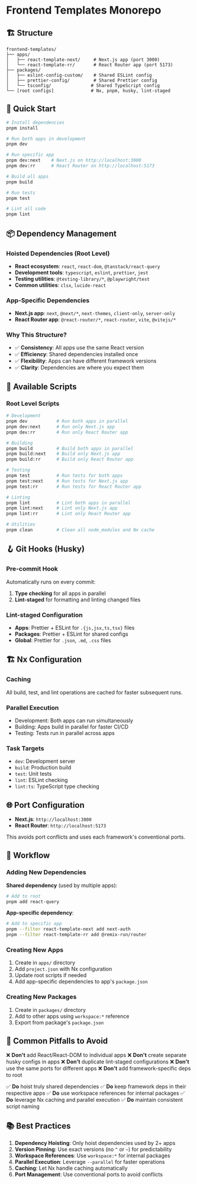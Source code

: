 # Frontend Templates Monorepo

## 🏗️ Structure

```
frontend-templates/
├── apps/
│   ├── react-template-next/     # Next.js app (port 3000)
│   └── react-template-rr/       # React Router app (port 5173)
├── packages/
│   ├── eslint-config-custom/    # Shared ESLint config
│   ├── prettier-config/         # Shared Prettier config
│   └── tsconfig/               # Shared TypeScript config
└── [root configs]              # Nx, pnpm, husky, lint-staged
```

## 🚀 Quick Start

```bash
# Install dependencies
pnpm install

# Run both apps in development
pnpm dev

# Run specific app
pnpm dev:next    # Next.js on http://localhost:3000
pnpm dev:rr      # React Router on http://localhost:5173

# Build all apps
pnpm build

# Run tests
pnpm test

# Lint all code
pnpm lint
```

## 📦 Dependency Management

### Hoisted Dependencies (Root Level)

- **React ecosystem**: `react`, `react-dom`, `@tanstack/react-query`
- **Development tools**: `typescript`, `eslint`, `prettier`, `jest`
- **Testing utilities**: `@testing-library/*`, `@playwright/test`
- **Common utilities**: `clsx`, `lucide-react`

### App-Specific Dependencies

- **Next.js app**: `next`, `@next/*`, `next-themes`, `client-only`, `server-only`
- **React Router app**: `@react-router/*`, `react-router`, `vite`, `@vitejs/*`

### Why This Structure?

- ✅ **Consistency**: All apps use the same React version
- ✅ **Efficiency**: Shared dependencies installed once
- ✅ **Flexibility**: Apps can have different framework versions
- ✅ **Clarity**: Dependencies are where you expect them

## 🔧 Available Scripts

### Root Level Scripts

```bash
# Development
pnpm dev           # Run both apps in parallel
pnpm dev:next      # Run only Next.js app
pnpm dev:rr        # Run only React Router app

# Building
pnpm build         # Build both apps in parallel
pnpm build:next    # Build only Next.js app
pnpm build:rr      # Build only React Router app

# Testing
pnpm test          # Run tests for both apps
pnpm test:next     # Run tests for Next.js app
pnpm test:rr       # Run tests for React Router app

# Linting
pnpm lint          # Lint both apps in parallel
pnpm lint:next     # Lint only Next.js app
pnpm lint:rr       # Lint only React Router app

# Utilities
pnpm clean         # Clean all node_modules and Nx cache
```

## 🪝 Git Hooks (Husky)

### Pre-commit Hook

Automatically runs on every commit:

1. **Type checking** for all apps in parallel
2. **Lint-staged** for formatting and linting changed files

### Lint-staged Configuration

- **Apps**: Prettier + ESLint for `.{js,jsx,ts,tsx}` files
- **Packages**: Prettier + ESLint for shared configs
- **Global**: Prettier for `.json`, `.md`, `.css` files

## 🏗️ Nx Configuration

### Caching

All build, test, and lint operations are cached for faster subsequent runs.

### Parallel Execution

- Development: Both apps can run simultaneously
- Building: Apps build in parallel for faster CI/CD
- Testing: Tests run in parallel across apps

### Task Targets

- `dev`: Development server
- `build`: Production build
- `test`: Unit tests
- `lint`: ESLint checking
- `lint:ts`: TypeScript type checking

## 🌐 Port Configuration

- **Next.js**: `http://localhost:3000`
- **React Router**: `http://localhost:5173`

This avoids port conflicts and uses each framework's conventional ports.

## 🔄 Workflow

### Adding New Dependencies

**Shared dependency** (used by multiple apps):

```bash
# Add to root
pnpm add react-query
```

**App-specific dependency**:

```bash
# Add to specific app
pnpm --filter react-template-next add next-auth
pnpm --filter react-template-rr add @remix-run/router
```

### Creating New Apps

1. Create in `apps/` directory
2. Add `project.json` with Nx configuration
3. Update root scripts if needed
4. Add app-specific dependencies to app's `package.json`

### Creating New Packages

1. Create in `packages/` directory
2. Add to other apps using `workspace:*` reference
3. Export from package's `package.json`

## 🚨 Common Pitfalls to Avoid

❌ **Don't** add React/React-DOM to individual apps
❌ **Don't** create separate husky configs in apps
❌ **Don't** duplicate lint-staged configurations
❌ **Don't** use the same ports for different apps
❌ **Don't** add framework-specific deps to root

✅ **Do** hoist truly shared dependencies
✅ **Do** keep framework deps in their respective apps
✅ **Do** use workspace references for internal packages
✅ **Do** leverage Nx caching and parallel execution
✅ **Do** maintain consistent script naming

## 📚 Best Practices

1. **Dependency Hoisting**: Only hoist dependencies used by 2+ apps
2. **Version Pinning**: Use exact versions (no `^` or `~`) for predictability
3. **Workspace References**: Use `workspace:*` for internal packages
4. **Parallel Execution**: Leverage `--parallel` for faster operations
5. **Caching**: Let Nx handle caching automatically
6. **Port Management**: Use conventional ports to avoid conflicts
